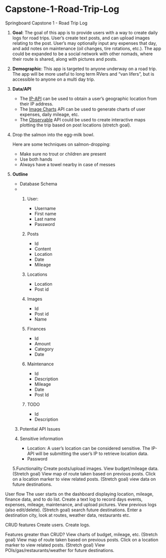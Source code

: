 # Capstone-1-Road-Trip-Log
Springboard Capstone 1 - Road Trip Log

1. **Goal**: The goal of this app is to provide users with a way to create daily logs for road trips. User’s create text posts, and can upload images relating to the post. User’s may optionally input any expenses that day, and add notes on maintenance (oil changes, tire rotations, etc.). The app could be expanded to be a social network with other nomads, where their route is shared, along with pictures and posts. 

2. **Demographic**: This app is targeted to anyone underway on a road trip. The app will be more useful to long term RVers and “van lifers”, but is accessible to anyone on a multi day trip. 

3. **Data/API**
   - The [IP-API](https://ip-api.com/docs/api:json) can be used to obtain a user’s geographic location from their IP address.
   - The [Image Charts](https://documentation.image-charts.com/) API can be used to generate charts of user expenses, daily mileage, etc.
   - The [Observable](https://github.com/d3/d3/blob/main/API.md) API could be used to create interactive maps plotting the trip based on post locations  (stretch goal).

4. Drop the salmon into the egg-milk bowl.

   Here are some techniques on salmon-dropping:
   * Make sure no trout or children are present
   * Use both hands
   * Always have a towel nearby in case of messes

4. **Outline**
   - Database Schema
   -
      1. User:
         - Username
         - First name
         - Last name
         - Password
         
      2. Posts
         - Id
         - Content
         - Location
         - Date
         - Mileage
         
      3. Locations
         - Location
         - Post id
         
      4. Images
         - Id
         - Post id 
         - Name
         
      5. Finances
         - Id
         - Amount
         - Category
         - Date
         
      6. Maintenance 
         - Id
         - Description
         - Mileage
         - Date
         - Post Id
         
      7. TODO
         - Id
         - Description

   3. Potential API Issues

   4. Sensitive information
      - Location: A user’s location can be considered sensitive. The IP-API will be submitting the user’s IP to retrieve location data. 
      - Password

   5.Functionality
Create posts/upload images.
View budget/mileage data.
(Stretch goal) View map of route taken based on previous posts. Click on a location marker to view related posts. 
(Stretch goal) view data on future destinations.

User flow
The user starts on the dashboard displaying location, mileage, finance data, and to do list.
Create a text log to record days events, expenses, mileage, maintenance, and upload pictures.
View previous logs (also edit/delete).
(Stretch goal) search future destinations. Enter a destination city, look at routes, weather data, restaurants etc.  

CRUD features
Create users.
Create logs.

Features greater than CRUD?
View charts of budget, mileage, etc.
(Stretch goal) View map of route taken based on previous posts. Click on a location marker to view related posts. 
(Stretch goal) View POIs/gas/restaurants/weather for future destinations.

